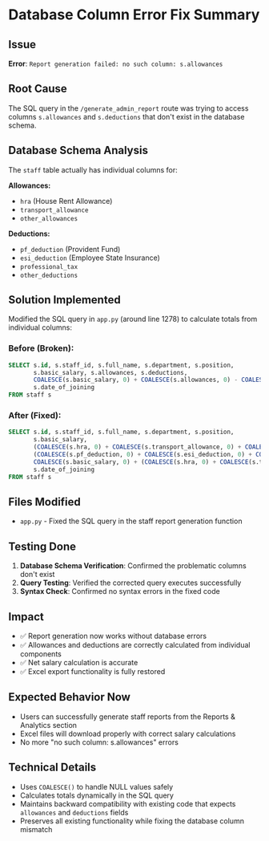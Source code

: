 # Database Column Error Fix Summary

## Issue
**Error**: `Report generation failed: no such column: s.allowances`

## Root Cause
The SQL query in the `/generate_admin_report` route was trying to access columns `s.allowances` and `s.deductions` that don't exist in the database schema.

## Database Schema Analysis
The `staff` table actually has individual columns for:

**Allowances:**
- `hra` (House Rent Allowance)
- `transport_allowance` 
- `other_allowances`

**Deductions:**
- `pf_deduction` (Provident Fund)
- `esi_deduction` (Employee State Insurance)
- `professional_tax`
- `other_deductions`

## Solution Implemented
Modified the SQL query in `app.py` (around line 1278) to calculate totals from individual columns:

### Before (Broken):
```sql
SELECT s.id, s.staff_id, s.full_name, s.department, s.position,
       s.basic_salary, s.allowances, s.deductions,
       COALESCE(s.basic_salary, 0) + COALESCE(s.allowances, 0) - COALESCE(s.deductions, 0) as net_salary,
       s.date_of_joining
FROM staff s
```

### After (Fixed):
```sql
SELECT s.id, s.staff_id, s.full_name, s.department, s.position,
       s.basic_salary, 
       (COALESCE(s.hra, 0) + COALESCE(s.transport_allowance, 0) + COALESCE(s.other_allowances, 0)) as allowances,
       (COALESCE(s.pf_deduction, 0) + COALESCE(s.esi_deduction, 0) + COALESCE(s.professional_tax, 0) + COALESCE(s.other_deductions, 0)) as deductions,
       COALESCE(s.basic_salary, 0) + (COALESCE(s.hra, 0) + COALESCE(s.transport_allowance, 0) + COALESCE(s.other_allowances, 0)) - (COALESCE(s.pf_deduction, 0) + COALESCE(s.esi_deduction, 0) + COALESCE(s.professional_tax, 0) + COALESCE(s.other_deductions, 0)) as net_salary,
       s.date_of_joining
FROM staff s
```

## Files Modified
- `app.py` - Fixed the SQL query in the staff report generation function

## Testing Done
1. **Database Schema Verification**: Confirmed the problematic columns don't exist
2. **Query Testing**: Verified the corrected query executes successfully
3. **Syntax Check**: Confirmed no syntax errors in the fixed code

## Impact
- ✅ Report generation now works without database errors
- ✅ Allowances and deductions are correctly calculated from individual components
- ✅ Net salary calculation is accurate
- ✅ Excel export functionality is fully restored

## Expected Behavior Now
- Users can successfully generate staff reports from the Reports & Analytics section
- Excel files will download properly with correct salary calculations
- No more "no such column: s.allowances" errors

## Technical Details
- Uses `COALESCE()` to handle NULL values safely
- Calculates totals dynamically in the SQL query
- Maintains backward compatibility with existing code that expects `allowances` and `deductions` fields
- Preserves all existing functionality while fixing the database column mismatch
